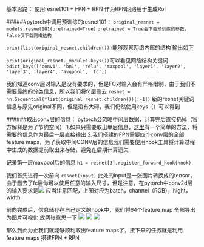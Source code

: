 基本思路：
使用resnet101 + FPN + RPN 作为RPN网络用于生成RoI

######pytorch中调用预训练的resnet101：
```original_resnet = models.resnet101(pretrained=True)```
```pretrained = True会下载预训练的参数，False仅下载网络结构```


```print(list(original_resnet.children()))```能够观察网络内部的结构
[输出如下](https://www.jianshu.com/p/8c2f6353e1eb)


```print(original_resnet._modules.keys())```可以看见网络结构关键词
```odict_keys(['conv1', 'bn1', 'relu', 'maxpool', 'layer1', 'layer2', 'layer3', 'layer4', 'avgpool', 'fc'])```

我们知道conv层对输入是没有要求的，但是FC对输入会有严格限制，由于我们不需要最终的分类信息，所以我们将fc层删去
```resnet = nn.Sequential(*list(original_resnet.children())[:-1])```
新的resnet关键词信息与原先original不同，但是没有大碍，我们仍然使用keys（）可以得到

######取出conv层的信息：
pytorch会忽略中间层数据，计算完后直接扔掉（官方解释是为了节约空间）
1.如果只需要取出单层信息，[这里](https://discuss.pytorch.org/t/how-to-extract-features-of-an-image-from-a-trained-model/119/3)有一个简单的方法，将需要的信息作为最后一层直接输出
2.我们搭建的FPN需要四个conv层的全部feature maps，为了获取中间CONV层的信息我们需要使用hook工具将计算过程中生成的数据提前取出来存储，避免在后期计算遗失

记录第一层maxpool后的信息
```h1 = resnet[3].register_forward_hook(hook)```

我们首先进行一次前向
```resnet(input)``` 此处的input是一张图片转换成的tensor，由于删去了fc层你可以使用任意的输入尺寸，但是注意，在pytorch中conv2d层的输入要求是![](https://upload-images.jianshu.io/upload_images/9165719-b5d6ada106ddedce.png?imageMogr2/auto-orient/strip%7CimageView2/2/w/1240)
应当注意匹配，上图对应为batch，channel（RGB），hight，width

前向完成后，信息储存在自己定义的hook中，我们将64个feature map 全部导出为图片可视化
放两张意思一下
![](https://upload-images.jianshu.io/upload_images/9165719-74c15e51112a4ff7.png?imageMogr2/auto-orient/strip%7CimageView2/2/w/1240)
![](https://upload-images.jianshu.io/upload_images/9165719-9f1c8401ca6475b7.jpg?imageMogr2/auto-orient/strip%7CimageView2/2/w/1240)
![](https://upload-images.jianshu.io/upload_images/9165719-8fc88cbcccdfc1bb.jpg?imageMogr2/auto-orient/strip%7CimageView2/2/w/1240)

那么到此为止我们就能够顺利取出feature maps了，接下来的任务就是利用feature maps 搭建FPN + RPN

